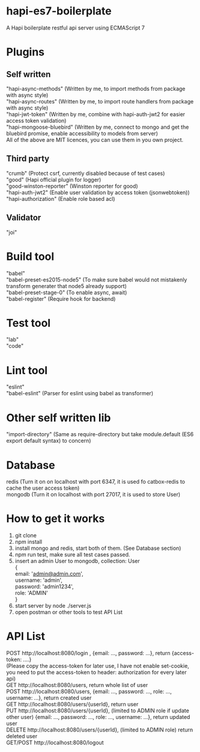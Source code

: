 # hapi-es7-boilerplate
A Hapi boilerplate restful api server using ECMAScript 7
# Plugins
## Self written
"hapi-async-methods" (Written by me, to import methods from package with async style)<br/>
"hapi-async-routes" (Written by me, to import route handlers from package with async style)<br/>
"hapi-jwt-token" (Written by me, combine with hapi-auth-jwt2 for easier access token validation)<br/>
"hapi-mongoose-bluebird" (Written by me, connect to mongo and get the bluebird promise, enable accessibility to models from server)<br/>
All of the above are MIT licences, you can use them in you own project.<br/>
## Third party
"crumb" (Protect csrf, currently disabled because of test cases)<br/>
"good" (Hapi official plugin for logger)<br/>
"good-winston-reporter" (Winston reporter for good)<br/>
"hapi-auth-jwt2" (Enable user validation by access token (jsonwebtoken))<br/>
"hapi-authorization" (Enable role based acl)<br/>

## Validator
"joi"<br/>

# Build tool
"babel"<br/>
"babel-preset-es2015-node5" (To make sure babel would not mistakenly transform generater that node5 already support)<br/>
"babel-preset-stage-0" (To enable async, await)<br/>
"babel-register" (Require hook for backend)<br/>

# Test tool
"lab"<br/>
"code"<br/>

# Lint tool
"eslint"<br/>
"babel-eslint" (Parser for eslint using babel as transformer)<br/>

# Other self written lib
"import-directory" (Same as require-directory but take module.default (ES6 export default syntax) to concern)<br/>

# Database
redis (Turn it on on localhost with port 6347, it is used fo catbox-redis to cache the user access token)<br/>
mongodb (Turn it on localhost with port 27017, it is used to store User)<br/>

# How to get it works
1. git clone<br/>
2. npm install<br/>
3. install mongo and redis, start both of them. (See Database section)<br/>
4. npm run test, make sure all test cases passed.<br/>
5. insert an admin User to mongodb, collection: User<br/>
{<br/>
  email: 'admin@admin.com',<br/>
  username: 'admin',<br/>
  password: 'admin1234',<br/>
  role: 'ADMIN'<br/>
}<br/>
6. start server by node ./server.js<br/>
7. open postman or other tools to test API List<br/>

# API List
POST http://localhost:8080/login , {email: ..., password: ...}, return {access-token: ....}<br/>
(Please copy the access-token for later use, I have not enable set-cookie, you need to put the access-token to header: authorization for every later api)<br/>
GET http://localhost:8080/users, return whole list of user<br/>
POST http://localhost:8080/users,  {email: ..., password: ..., role: ..., username: ...}, return created user<br/>
GET http://localhost:8080/users/{userId}, return user<br/>
PUT http://localhost:8080/users/{userId}, (limited to ADMIN role if update other user) {email: ..., password: ..., role: ..., username: ...}, return updated user<br/>
DELETE http://localhost:8080/users/{userId}, (limited to ADMIN role) return deleted user<br/>
GET/POST http://localhost:8080/logout<br/>
